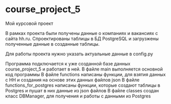 # course_project_5
Мой курсовой проект

В рамках проекта были получены данные о компаниях и вакансиях с сайта hh.ru.
Спроектированы таблицы в БД PostgreSQL и загрузжены полученные данные в созданные таблицы.

Для работы проекта нужно указать актуальные данные в config.py

Программа подключается к уже созданной базе данных course_project_5 и работает в ней.
В файле main выполняется основной код программы
В файле functions написаны функции, для взятия данных с НН и создания на основе этих данных файлов json
В файле functions_for_postgres написаны функции, которые создают таблицы в Postgres и пушат в них данные из json файлов
В файле classes создан класс DBManager, для получения и работы с данными из Postgres
